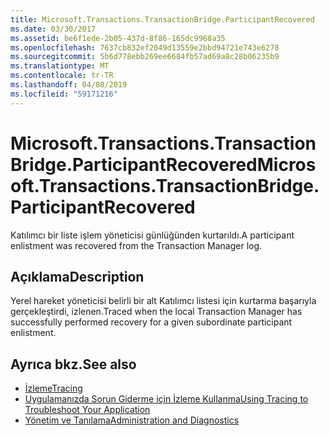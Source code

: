 ```yaml
---
title: Microsoft.Transactions.TransactionBridge.ParticipantRecovered
ms.date: 03/30/2017
ms.assetid: be6f1ede-2b05-437d-8f86-165dc9968a35
ms.openlocfilehash: 7637cb832ef2049d13559e2bbd94721e743e6278
ms.sourcegitcommit: 5b6d778ebb269ee6684fb57ad69a8c28b06235b9
ms.translationtype: MT
ms.contentlocale: tr-TR
ms.lasthandoff: 04/08/2019
ms.locfileid: "59171216"
---
```

# <a name="microsofttransactionstransactionbridgeparticipantrecovered"></a><span data-ttu-id="f2462-102">Microsoft.Transactions.TransactionBridge.ParticipantRecovered</span><span class="sxs-lookup"><span data-stu-id="f2462-102">Microsoft.Transactions.TransactionBridge.ParticipantRecovered</span></span>
<span data-ttu-id="f2462-103">Katılımcı bir liste işlem yöneticisi günlüğünden kurtarıldı.</span><span class="sxs-lookup"><span data-stu-id="f2462-103">A participant enlistment was recovered from the Transaction Manager log.</span></span>  
  
## <a name="description"></a><span data-ttu-id="f2462-104">Açıklama</span><span class="sxs-lookup"><span data-stu-id="f2462-104">Description</span></span>  
 <span data-ttu-id="f2462-105">Yerel hareket yöneticisi belirli bir alt Katılımcı listesi için kurtarma başarıyla gerçekleştirdi, izlenen.</span><span class="sxs-lookup"><span data-stu-id="f2462-105">Traced when the local Transaction Manager has successfully performed recovery for a given subordinate participant enlistment.</span></span>  
  
## <a name="see-also"></a><span data-ttu-id="f2462-106">Ayrıca bkz.</span><span class="sxs-lookup"><span data-stu-id="f2462-106">See also</span></span>

- [<span data-ttu-id="f2462-107">İzleme</span><span class="sxs-lookup"><span data-stu-id="f2462-107">Tracing</span></span>](../../../../../docs/framework/wcf/diagnostics/tracing/index.md)
- [<span data-ttu-id="f2462-108">Uygulamanızda Sorun Giderme için İzleme Kullanma</span><span class="sxs-lookup"><span data-stu-id="f2462-108">Using Tracing to Troubleshoot Your Application</span></span>](../../../../../docs/framework/wcf/diagnostics/tracing/using-tracing-to-troubleshoot-your-application.md)
- [<span data-ttu-id="f2462-109">Yönetim ve Tanılama</span><span class="sxs-lookup"><span data-stu-id="f2462-109">Administration and Diagnostics</span></span>](../../../../../docs/framework/wcf/diagnostics/index.md)
